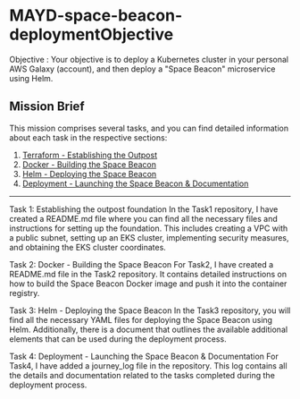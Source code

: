 # MAYD-space-beacon-deploymentObjective
Objective : 
Your objective is to deploy a Kubernetes cluster in your personal AWS Galaxy (account), and then deploy a "Space Beacon" microservice using Helm.


## Mission Brief

This mission comprises several tasks, and you can find detailed information about each task in the respective sections:

1. [Terraform - Establishing the Outpost](#terraform---establishing-the-outpost)
2. [Docker - Building the Space Beacon](#docker---building-the-space-beacon)
3. [Helm - Deploying the Space Beacon](#helm---deploying-the-space-beacon)
4. [Deployment - Launching the Space Beacon & Documentation](#deployment---launching-the-space-beacon--documentation)
----------------------------------------------------------------------------------------------------------------------------------------------------
Task 1: Establishing the outpost foundation
In the Task1 repository, I have created a README.md file where you can find all the necessary files and instructions for setting up the foundation. This includes creating a VPC with a public subnet, setting up an EKS cluster, implementing security measures, and obtaining the EKS cluster coordinates.

Task 2: Docker - Building the Space Beacon
For Task2, I have created a README.md file in the Task2 repository. It contains detailed instructions on how to build the Space Beacon Docker image and push it into the container registry.

Task 3: Helm - Deploying the Space Beacon
In the Task3 repository, you will find all the necessary YAML files for deploying the Space Beacon using Helm. Additionally, there is a document that outlines the available additional elements that can be used during the deployment process.

Task 4: Deployment - Launching the Space Beacon & Documentation
For Task4, I have added a journey_log file in the repository. This log contains all the details and documentation related to the tasks completed during the deployment process.

